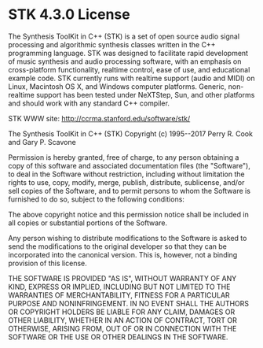 # STK 4.3.0 License

The Synthesis ToolKit in C++ (STK) is a set of open source audio
signal processing and algorithmic synthesis classes written in the
C++ programming language. STK was designed to facilitate rapid
development of music synthesis and audio processing software, with
an emphasis on cross-platform functionality, realtime control,
ease of use, and educational example code.  STK currently runs
with realtime support (audio and MIDI) on Linux, Macintosh OS X,
and Windows computer platforms. Generic, non-realtime support has
been tested under NeXTStep, Sun, and other platforms and should
work with any standard C++ compiler.

STK WWW site: http://ccrma.stanford.edu/software/stk/

The Synthesis ToolKit in C++ (STK)
Copyright (c) 1995--2017 Perry R. Cook and Gary P. Scavone

Permission is hereby granted, free of charge, to any person obtaining
a copy of this software and associated documentation files (the
"Software"), to deal in the Software without restriction, including
without limitation the rights to use, copy, modify, merge, publish,
distribute, sublicense, and/or sell copies of the Software, and to
permit persons to whom the Software is furnished to do so, subject to
the following conditions:

The above copyright notice and this permission notice shall be
included in all copies or substantial portions of the Software.

Any person wishing to distribute modifications to the Software is
asked to send the modifications to the original developer so that they
can be incorporated into the canonical version.  This is, however, not
a binding provision of this license.

THE SOFTWARE IS PROVIDED "AS IS", WITHOUT WARRANTY OF ANY KIND,
EXPRESS OR IMPLIED, INCLUDING BUT NOT LIMITED TO THE WARRANTIES OF
MERCHANTABILITY, FITNESS FOR A PARTICULAR PURPOSE AND NONINFRINGEMENT.
IN NO EVENT SHALL THE AUTHORS OR COPYRIGHT HOLDERS BE LIABLE FOR ANY
CLAIM, DAMAGES OR OTHER LIABILITY, WHETHER IN AN ACTION OF CONTRACT,
TORT OR OTHERWISE, ARISING FROM, OUT OF OR IN CONNECTION WITH THE
SOFTWARE OR THE USE OR OTHER DEALINGS IN THE SOFTWARE.